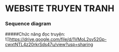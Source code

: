 # WEBSITE TRUYEN TRANH
### Sequence diagram
#####Chức năng đọc truyện:  
![]https://drive.google.com/file/d/1VMoL2sv52Gp-cwxtNTL4z20rkrSds47u/view?usp=sharing
